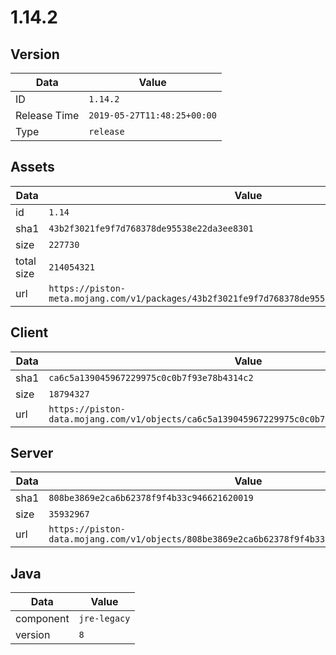 # 1.14.2

## Version

|**Data**        | **Value**                 |
|----------------|-------------------------|
| ID   | ```1.14.2```   |
| Release Time   | ```2019-05-27T11:48:25+00:00```   |
| Type   | ```release```   |

## Assets

|**Data**        | **Value**                 |
|----------------|-------------------------|
| id   | ```1.14```   |
| sha1   | ```43b2f3021fe9f7d768378de95538e22da3ee8301```   |
| size   | ```227730```   |
| total size  | ```214054321```  |
| url       | ```https://piston-meta.mojang.com/v1/packages/43b2f3021fe9f7d768378de95538e22da3ee8301/1.14.json``` |

## Client

|**Data**        | **Value**                 |
|----------------|-------------------------|
| sha1   | ```ca6c5a139045967229975c0c0b7f93e78b4314c2```   |
| size   | ```18794327```   |
| url       | ```https://piston-data.mojang.com/v1/objects/ca6c5a139045967229975c0c0b7f93e78b4314c2/client.jar``` |

## Server

|**Data**        | **Value**                 |
|----------------|-------------------------|
| sha1   | ```808be3869e2ca6b62378f9f4b33c946621620019```   |
| size   | ```35932967```   |
| url       | ```https://piston-data.mojang.com/v1/objects/808be3869e2ca6b62378f9f4b33c946621620019/server.jar``` |

## Java

|**Data**        | **Value**                 |
|----------------|-------------------------|
| component   | ```jre-legacy```   |
| version   | ```8```   |